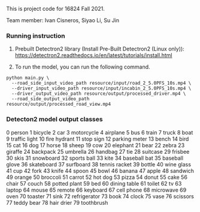 This is project code for 16824 Fall 2021.

Team member: Ivan Cisneros, Siyao Li, Su Jin

### Running instruction 
1. Prebuilt Detectron2 library (Install Pre-Built Detectron2 (Linux only)): https://detectron2.readthedocs.io/en/latest/tutorials/install.html

2. To run the model, you can run the following command. 
```
python main.py \
  --road_side_input_video_path resource/input/road_2_5.0PFS_10s.mp4 \
  --driver_input_video_path resource/input/incabin_2_5.0PFS_10s.mp4 \
  --driver_output_video_path resource/output/processed_driver.mp4 \
  --road_side_output_video_path resource/output/processed_road_view.mp4
```

### Detecton2 model output classes

0 person
1 bicycle
2 car
3 motorcycle
4 airplane
5 bus
6 train
7 truck
8 boat
9 traffic light
10 fire hydrant
11 stop sign
12 parking meter
13 bench
14 bird
15 cat
16 dog
17 horse
18 sheep
19 cow
20 elephant
21 bear
22 zebra
23 giraffe
24 backpack
25 umbrella
26 handbag
27 tie
28 suitcase
29 frisbee
30 skis
31 snowboard
32 sports ball
33 kite
34 baseball bat
35 baseball glove
36 skateboard
37 surfboard
38 tennis racket
39 bottle
40 wine glass
41 cup
42 fork
43 knife
44 spoon
45 bowl
46 banana
47 apple
48 sandwich
49 orange
50 broccoli
51 carrot
52 hot dog
53 pizza
54 donut
55 cake
56 chair
57 couch
58 potted plant
59 bed
60 dining table
61 toilet
62 tv
63 laptop
64 mouse
65 remote
66 keyboard
67 cell phone
68 microwave
69 oven
70 toaster
71 sink
72 refrigerator
73 book
74 clock
75 vase
76 scissors
77 teddy bear
78 hair drier
79 toothbrush